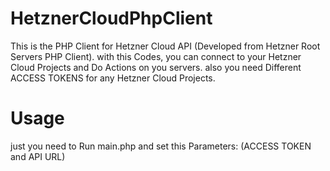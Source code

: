 # HetznerCloudPhpClient
This is the PHP Client for Hetzner Cloud API (Developed from Hetzner Root Servers PHP Client). with this Codes, you can connect to your Hetzner Cloud Projects and Do Actions on you servers. also you need Different ACCESS TOKENS for any Hetzner Cloud Projects.

# Usage
just you need to Run main.php and set this Parameters: (ACCESS TOKEN and API URL)
